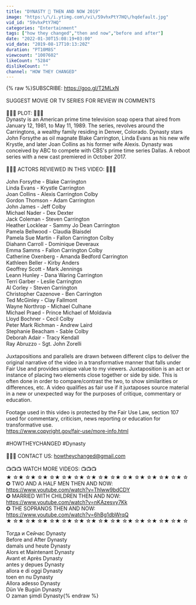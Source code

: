 ```yaml
---
title: "DYNASTY 🌟 THEN AND NOW 2019"
image: "https:\/\/i.ytimg.com\/vi\/59vhxPtY7HQ\/hqdefault.jpg"
vid_id: "59vhxPtY7HQ"
categories: "Entertainment"
tags: ["how they changed","then and now","before and after"]
date: "2022-01-30T15:08:19+03:00"
vid_date: "2019-08-17T10:13:20Z"
duration: "PT10M8S"
viewcount: "1007602"
likeCount: "5284"
dislikeCount: ""
channel: "HOW THEY CHANGED"
---
```

{% raw %}SUBSCRIBE: <a rel="nofollow" target="blank" href="https://goo.gl/T2MLxN">https://goo.gl/T2MLxN</a><br /><br />SUGGEST MOVIE OR TV SERIES FOR REVIEW IN COMMENTS<br /><br />📖📖📖 PLOT: 📖📖📖<br />Dynasty is an American prime time television soap opera that aired from January 12, 1981, to May 11, 1989. The series, revolves around the Carringtons, a wealthy family residing in Denver, Colorado. Dynasty stars John Forsythe as oil magnate Blake Carrington, Linda Evans as his new wife Krystle, and later Joan Collins as his former wife Alexis. Dynasty was conceived by ABC to compete with CBS's prime time series Dallas. A reboot series with a new cast premiered in October 2017.<br /><br />🎥🎥🎥 ACTORS REVIEWED IN THIS VIDEO: 🎥🎥🎥<br /><br />John Forsythe - Blake Carrington<br />Linda Evans - Krystle Carrington<br />Joan Collins - Alexis Carrington Colby<br />Gordon Thomson - Adam Carrington<br />John James - Jeff Colby<br />Michael Nader - Dex Dexter<br />Jack Coleman - Steven Carrington<br />Heather Locklear - Sammy Jo Dean Carrington<br />Pamela Bellwood - Claudia Blaisdel<br />Pamela Sue Martin - Fallon Carrington Colby<br />Diahann Carroll - Dominique Deveraux<br />Emma Samms - Fallon Carrington Colby<br />Catherine Oxenberg - Amanda Bedford Carrington<br />Kathleen Beller - Kirby Anders<br />Geoffrey Scott - Mark Jennings<br />Leann Hunley - Dana Waring Carrington<br />Terri Garber - Leslie Carrington<br />Al Corley - Steven Carrington<br />Christopher Cazenove - Ben Carrington<br />Ted McGinley - Clay Fallmont<br />Wayne Northrop - Michael Culhane<br />Michael Praed - Prince Michael of Moldavia<br />Lloyd Bochner - Cecil Colby<br />Peter Mark Richman - Andrew Laird<br />Stephanie Beacham - Sable Colby<br />Deborah Adair - Tracy Kendall<br />Ray Abruzzo - Sgt. John Zorelli<br /><br />Juxtapositions and parallels are drawn between different clips to deliver the original narrative of the video in a transformative manner that falls under Fair Use and provides unique value to my viewers. Juxtaposition is an act or instance of placing two elements close together or side by side. This is often done in order to compare/contrast the two, to show similarities or differences, etc. A video qualifies as fair use if it juxtaposes source material in a new or unexpected way for the purposes of critique, commentary or education.<br /><br />Footage used in this video is protected by the Fair Use Law, section 107 used for commentary, criticism, news reporting or education for transformative use.<br /><a rel="nofollow" target="blank" href="https://www.copyright.gov/fair-use/more-info.html">https://www.copyright.gov/fair-use/more-info.html</a><br /><br />#HOWTHEYCHANGED #Dynasty<br /><br />📧📧📧 CONTACT US: howtheychanged@gmail.com<br /><br />📺📺📺 WATCH MORE VIDEOS: 📺📺📺<br />★ ☆★ ☆★ ☆★ ☆★ ☆★ ☆★ ☆★ ☆★ ☆★ ☆★ ☆★ ☆★ ☆★ ☆★ ☆<br />✪ TWO AND A HALF MEN THEN AND NOW: <a rel="nofollow" target="blank" href="https://www.youtube.com/watch?v=Thlww9bdCDY">https://www.youtube.com/watch?v=Thlww9bdCDY</a><br />✪ MARRIED WITH CHILDREN THEN AND NOW: <a rel="nofollow" target="blank" href="https://www.youtube.com/watch?v=nKAzesvy7Kk">https://www.youtube.com/watch?v=nKAzesvy7Kk</a><br />✪ THE SOPRANOS THEN AND NOW:<br /><a rel="nofollow" target="blank" href="https://www.youtube.com/watch?v=6hBg1dbWrqQ">https://www.youtube.com/watch?v=6hBg1dbWrqQ</a><br />★ ☆★ ☆★ ☆★ ☆★ ☆★ ☆★ ☆★ ☆★ ☆★ ☆★ ☆★ ☆★ ☆★ ☆★ ☆<br /><br />Тогда и Сейчас Dynasty<br />Before and After Dynasty<br />damals und heute Dynasty<br />Alors et Maintenant Dynasty<br />Avant et Après Dynasty<br />antes y depues Dynasty<br />allora e di oggi Dynasty<br />toen en nu Dynasty<br />Allora adesso Dynasty<br />Dün Ve Bugün Dynasty<br />O zaman şimdi Dynasty{% endraw %}
